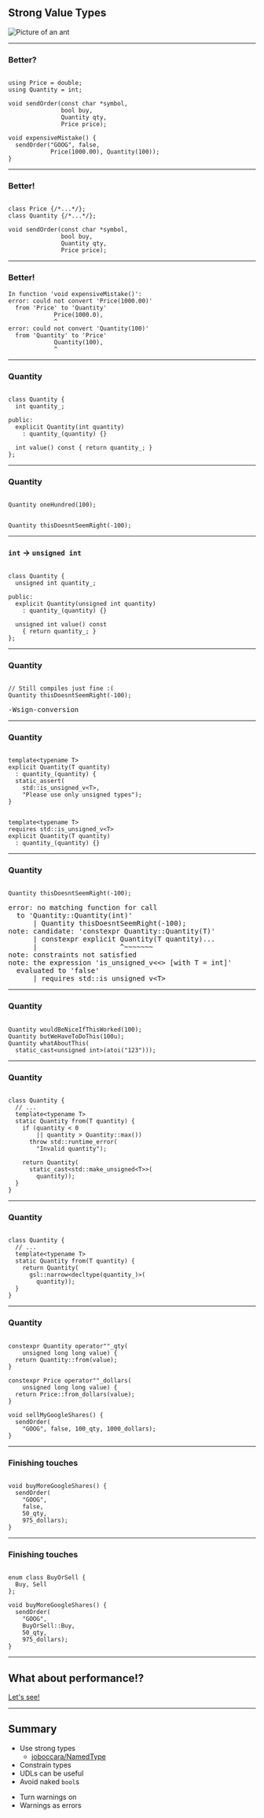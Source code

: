 ## Strong Value Types

![Picture of an ant](images/2048px-Leafcutter_ants.jpg)

---

### Better?

<pre><code class="cpp" data-line-numbers="1-2|4-8|10-11" data-trim>
using Price = double;
using Quantity = int;

void sendOrder(const char *symbol,
               bool buy,
               Quantity qty,
               Price price);

void expensiveMistake() {
  sendOrder("GOOG", false, 
            Price(1000.00), Quantity(100));
}
</code></pre>

---

### Better!

<pre><code class="cpp" data-line-numbers data-trim>
class Price {/*...*/};
class Quantity {/*...*/};

void sendOrder(const char *symbol,
               bool buy,
               Quantity qty,
               Price price);
</code></pre>

---

### Better!

```
In function 'void expensiveMistake()':
error: could not convert 'Price(1000.00)' 
  from 'Price' to 'Quantity'
             Price(1000.0),
             ^
error: could not convert 'Quantity(100)' 
  from 'Quantity' to 'Price'
             Quantity(100),
             ^
```

---

### Quantity

<pre><code class="cpp" data-line-numbers="|2|5-6|8" data-trim>
class Quantity {
  int quantity_;

public:
  explicit Quantity(int quantity) 
    : quantity_(quantity) {}

  int value() const { return quantity_; }
};
</code></pre>

---

### Quantity

<pre><code class="cpp" data-line-numbers data-trim>
Quantity oneHundred(100);
</code></pre>

<pre class=fragment><code class="cpp" data-line-numbers data-trim>
Quantity thisDoesntSeemRight(-100);
</code></pre>

---

### `int` -> `unsigned int`

<pre><code class="cpp" data-line-numbers="|2|5-6|8-9" data-trim>
class Quantity {
  unsigned int quantity_;

public:
  explicit Quantity(unsigned int quantity) 
    : quantity_(quantity) {}

  unsigned int value() const
    { return quantity_; }
};
</code></pre>

---

### Quantity

<pre><code class="cpp" data-line-numbers data-trim>
// Still compiles just fine :(
Quantity thisDoesntSeemRight(-100);
</code></pre>

<pre class=fragment>-Wsign-conversion</pre>


---

### Quantity


<pre><code class="cpp" data-line-numbers data-trim>
template&lt;typename T>
explicit Quantity(T quantity) 
  : quantity_(quantity) {
  static_assert(
    std::is_unsigned_v&lt;T>,
    "Please use only unsigned types");
}
</code></pre>

<pre class=fragment><code class="cpp" data-line-numbers data-trim>
template&lt;typename T>
requires std::is_unsigned_v&lt;T>
explicit Quantity(T quantity)
  : quantity_(quantity) {}
</code></pre>

---

### Quantity

<pre><code class="cpp" data-line-numbers data-trim>
Quantity thisDoesntSeemRight(-100); 
</code></pre>

<pre class=fragment>
error: no matching function for call
  to 'Quantity::Quantity(int)'
      | Quantity thisDoesntSeemRight(-100);
note: candidate: 'constexpr Quantity::Quantity(T)'
      | constexpr explicit Quantity(T quantity)...
      |                    ^~~~~~~~
note: constraints not satisfied
note: the expression 'is_unsigned_v<&lt;> [with T = int]'
  evaluated to 'false'
      | requires std::is_unsigned_v&lt;T>
</pre>

---

### Quantity

<pre><code class="cpp" data-line-numbers="1|2|3-4" data-trim>
Quantity wouldBeNiceIfThisWorked(100);
Quantity butWeHaveToDoThis(100u);
Quantity whatAboutThis(
  static_cast&ltunsigned int>(atoi("123")));
</code></pre>

---

### Quantity

<pre><code class="cpp" data-line-numbers="|5-8" data-trim>
class Quantity {
  // ...
  template&lt;typename T>
  static Quantity from(T quantity) {
    if (quantity &lt; 0 
        || quantity > Quantity::max())
      throw std::runtime_error(
        "Invalid quantity");

    return Quantity(
      static_cast&lt;std::make_unsigned&lt;T>>(
        quantity));
  }
}
</code></pre>

---

### Quantity

<pre><code class="cpp" data-line-numbers data-trim>
class Quantity {
  // ...
  template&lt;typename T>
  static Quantity from(T quantity) {
    return Quantity(
      gsl::narrow&lt;decltype(quantity_)>(
        quantity));
  }
}
</code></pre>

---

### Quantity

<pre><code class="cpp" data-line-numbers="|1-4|6-9|11-14" data-trim>
constexpr Quantity operator""_qty(
    unsigned long long value) {
  return Quantity::from(value);
}

constexpr Price operator""_dollars(
    unsigned long long value) {
  return Price::from_dollars(value);
}

void sellMyGoogleShares() {
  sendOrder(
    "GOOG", false, 100_qty, 1000_dollars);
}
</code></pre>

---

### Finishing touches

<pre><code class="cpp" data-line-numbers="|4" data-trim>
void buyMoreGoogleShares() {
  sendOrder(
    "GOOG",
    false, 
    50_qty, 
    975_dollars);
}
</code></pre>

---

### Finishing touches

<pre><code class="cpp" data-line-numbers="|1-3|8" data-trim>
enum class BuyOrSell {
  Buy, Sell
};

void buyMoreGoogleShares() {
  sendOrder(
    "GOOG",
    BuyOrSell::Buy, 
    50_qty, 
    975_dollars);
}
</code></pre>

---

## What about performance!?

[Let's see!](https://godbolt.org/z/Sn6k9-)

---

## Summary

* Use strong types
  - [joboccara/NamedType](https://github.com/joboccara/NamedType)
* Constrain types
* UDLs can be useful
* Avoid naked `bool`s
- Turn warnings on
- Warnings as errors